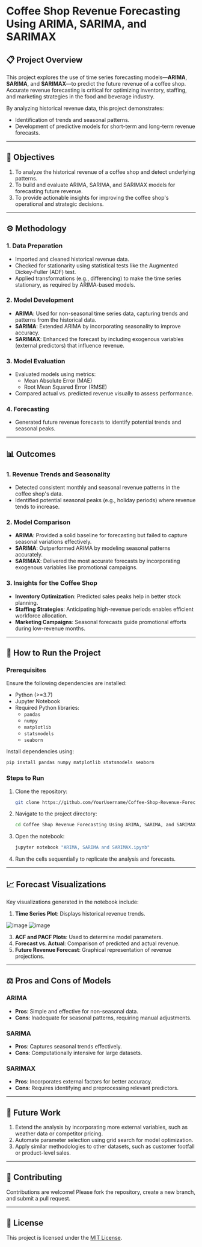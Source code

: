 
# Coffee Shop Revenue Forecasting Using ARIMA, SARIMA, and SARIMAX

## 📋 **Project Overview**
This project explores the use of time series forecasting models—**ARIMA**, **SARIMA**, and **SARIMAX**—to predict the future revenue of a coffee shop. 
Accurate revenue forecasting is critical for optimizing inventory, staffing, and marketing strategies in the food and beverage industry. 

By analyzing historical revenue data, this project demonstrates:
- Identification of trends and seasonal patterns.
- Development of predictive models for short-term and long-term revenue forecasts.

---

## 🎯 **Objectives**
1. To analyze the historical revenue of a coffee shop and detect underlying patterns.
2. To build and evaluate ARIMA, SARIMA, and SARIMAX models for forecasting future revenue.
3. To provide actionable insights for improving the coffee shop's operational and strategic decisions.

---

## ⚙️ **Methodology**

### **1. Data Preparation**
- Imported and cleaned historical revenue data.
- Checked for stationarity using statistical tests like the Augmented Dickey-Fuller (ADF) test.
- Applied transformations (e.g., differencing) to make the time series stationary, as required by ARIMA-based models.

### **2. Model Development**
- **ARIMA**: Used for non-seasonal time series data, capturing trends and patterns from the historical data.
- **SARIMA**: Extended ARIMA by incorporating seasonality to improve accuracy.
- **SARIMAX**: Enhanced the forecast by including exogenous variables (external predictors) that influence revenue.

### **3. Model Evaluation**
- Evaluated models using metrics:
  - Mean Absolute Error (MAE)
  - Root Mean Squared Error (RMSE)
- Compared actual vs. predicted revenue visually to assess performance.

### **4. Forecasting**
- Generated future revenue forecasts to identify potential trends and seasonal peaks.

---

## 📊 **Outcomes**

### **1. Revenue Trends and Seasonality**
- Detected consistent monthly and seasonal revenue patterns in the coffee shop's data.
- Identified potential seasonal peaks (e.g., holiday periods) where revenue tends to increase.

### **2. Model Comparison**
- **ARIMA**: Provided a solid baseline for forecasting but failed to capture seasonal variations effectively.
- **SARIMA**: Outperformed ARIMA by modeling seasonal patterns accurately.
- **SARIMAX**: Delivered the most accurate forecasts by incorporating exogenous variables like promotional campaigns.

### **3. Insights for the Coffee Shop**
- **Inventory Optimization**: Predicted sales peaks help in better stock planning.
- **Staffing Strategies**: Anticipating high-revenue periods enables efficient workforce allocation.
- **Marketing Campaigns**: Seasonal forecasts guide promotional efforts during low-revenue months.

---

## 🚀 **How to Run the Project**

### **Prerequisites**
Ensure the following dependencies are installed:
- Python (>=3.7)
- Jupyter Notebook
- Required Python libraries:
  - `pandas`
  - `numpy`
  - `matplotlib`
  - `statsmodels`
  - `seaborn`

Install dependencies using:
```bash
pip install pandas numpy matplotlib statsmodels seaborn
```

### **Steps to Run**
1. Clone the repository:
   ```bash
   git clone https://github.com/YourUsername/Coffee-Shop-Revenue-Forecast.git
   ```
2. Navigate to the project directory:
   ```bash
   cd Coffee Shop Revenue Forecasting Using ARIMA, SARIMA, and SARIMAX
   ```
3. Open the notebook:
   ```bash
   jupyter notebook "ARIMA, SARIMA and SARIMAX.ipynb"
   ```
4. Run the cells sequentially to replicate the analysis and forecasts.

---

## 📈 **Forecast Visualizations**

Key visualizations generated in the notebook include:
1. **Time Series Plot**: Displays historical revenue trends.

![image](https://github.com/user-attachments/assets/e0550abb-16fb-40a4-b64e-92e99b6cd4e7)
![image](https://github.com/user-attachments/assets/f6bd8d95-6110-4bae-accb-aeed8570f08f)


3. **ACF and PACF Plots**: Used to determine model parameters.
4. **Forecast vs. Actual**: Comparison of predicted and actual revenue.
5. **Future Revenue Forecast**: Graphical representation of revenue projections.

---

## ⚖️ **Pros and Cons of Models**

### **ARIMA**
- **Pros**: Simple and effective for non-seasonal data.
- **Cons**: Inadequate for seasonal patterns, requiring manual adjustments.

### **SARIMA**
- **Pros**: Captures seasonal trends effectively.
- **Cons**: Computationally intensive for large datasets.

### **SARIMAX**
- **Pros**: Incorporates external factors for better accuracy.
- **Cons**: Requires identifying and preprocessing relevant predictors.

---

## 🌟 **Future Work**
1. Extend the analysis by incorporating more external variables, such as weather data or competitor pricing.
2. Automate parameter selection using grid search for model optimization.
3. Apply similar methodologies to other datasets, such as customer footfall or product-level sales.

---

## 🤝 **Contributing**
Contributions are welcome! Please fork the repository, create a new branch, and submit a pull request.

---

## 📜 **License**
This project is licensed under the [MIT License](LICENSE).
